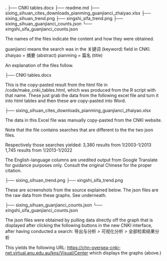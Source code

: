 .
├── CNKI tables.docx
├── readme.md
├── sixing_sihuan_cites_downloads_pianming_guanjianci_zhaiyao.xlsx
├── sixing_sihuan_trend.png
├── xingshi_sifa_trend.png
├── sixing_sihuan_guanjianci_counts.json
└── xingshi_sifa_guanjianci_counts.json

The names of the files indicate the content and how they were obtained. 

guanjianci means the search was in the 关键词 (keyword) field in CNKI. 
zhaiyao = 摘要 (abstract)
pianming = 篇名 (title)


An explanation of the files follow.


├── CNKI tables.docx

This is the copy-pasted result from the html file in /code/make_cnki_tables.html, which was produced from the R script with that name. These just grab the data from the following excel file and turn it into html tables and then these are copy-pasted into Word.

├── sixing_sihuan_cites_downloads_pianming_guanjianci_zhaiyao.xlsx

The data in this Excel file was manually copy-pasted from the CNKI website.

Note that the file contains searches that are different to the the two json files.

Respectively those searches yielded:
3,380 results from 1/2003-1/2013
1,745 results from 1/2013-1/2022

The English-language columns are unedited output from Google Translate for guidance purposes only. Consult the original Chinese for the proper citation.

├── sixing_sihuan_trend.png
├── xingshi_sifa_trend.png

These are screenshots from the source explained below. The json files are the raw data from these graphs. See underneath.


├── sixing_sihuan_guanjianci_counts.json
└── xingshi_sifa_guanjianci_counts.json

The json files were obtained by pulling data directly off the graph that is displayed after clicking the following buttons in the new CNKI interface, after having conducted a search:
导出与分析 > 可视化分析 > 全部检索结果分析

This yields the following URL: https://chn-oversea-cnki-net.virtual.anu.edu.au/kns/Visual/Center which displays the graphs (above.)